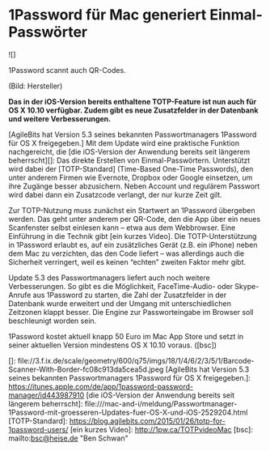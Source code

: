 # 1Password für Mac generiert Einmal-Passwörter

![]

1Password scannt auch QR-Codes.

(Bild: Hersteller)

**Das in der iOS-Version bereits enthaltene TOTP-Feature ist nun auch für OS X 10.10 verfügbar. Zudem gibt es neue Zusatzfelder in der Datenbank und weitere Verbesserungen.**

[AgileBits hat Version 5.3 seines bekannten Passwortmanagers 1Password für OS X freigegeben.] Mit dem Update wird eine praktische Funktion nachgereicht, die [die iOS-Version der Anwendung bereits seit längerem beherrscht][]: Das direkte Erstellen von Einmal-Passwörtern. Unterstützt wird dabei der [TOTP-Standard] (Time-Based One-Time Passwords), den unter anderem Firmen wie Evernote, Dropbox oder Google einsetzen, um ihre Zugänge besser abzusichern. Neben Account und regulärem Passwort wird dabei dann ein Zusatzcode verlangt, der nur kurze Zeit gilt.

Zur TOTP-Nutzung muss zunächst ein Startwert an 1Password übergeben werden. Das geht unter anderem per QR-Code, den die App über ein neues Scanfenster selbst einlesen kann – etwa aus dem Webbrowser. Eine Einführung in die Technik gibt [ein kurzes Video]. Die TOTP-Unterstützung in 1Password erlaubt es, auf ein zusätzliches Gerät (z.B. ein iPhone) neben dem Mac zu verzichten, das den Code liefert – was allerdings auch die Sicherheit verringert, weil es keinen “echten” zweiten Faktor mehr gibt.

Update 5.3 des Passwortmanagers liefert auch noch weitere Verbesserungen. So gibt es die Möglichkeit, FaceTime-Audio- oder Skype-Anrufe aus 1Password zu starten, die Zahl der Zusatzfelder in der Datenbank wurde erweitert und der Umgang mit unterschiedlichen Zeitzonen klappt besser. Die Engine zur Passworteingabe im Browser soll beschleunigt worden sein.

1Password kostet aktuell knapp 50 Euro im Mac App Store und setzt in seiner aktuellen Version mindestens OS X 10.10 voraus. ([bsc])

  []: file://3.f.ix.de/scale/geometry/600/q75/imgs/18/1/4/6/2/3/5/1/Barcode-Scanner-With-Border-fc08c913da5cea5d.jpeg
  [AgileBits hat Version 5.3 seines bekannten Passwortmanagers 1Password für OS X freigegeben.]: https://itunes.apple.com/de/app/1password-password-manager/id443987910
  [die iOS-Version der Anwendung bereits seit längerem beherrscht]: file:///mac-and-i/meldung/Passwortmanager-1Password-mit-groesseren-Updates-fuer-OS-X-und-iOS-2529204.html
  [TOTP-Standard]: https://blog.agilebits.com/2015/01/26/totp-for-1password-users/
  [ein kurzes Video]: http://1pw.ca/TOTPvideoMac
  [bsc]: mailto:bsc@heise.de "Ben Schwan"
